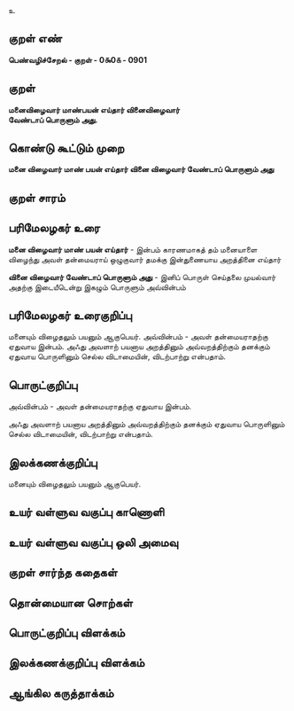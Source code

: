 உ

## குறள் எண் 

**பெண்வழிச்சேறல் - குறள் - 0௯0௧ - 0901**

## குறள் 

**மனைவிழைவார் மாண்பயன் எய்தார் வினைவிழைவார்  
வேண்டாப் பொருளும் அது.**

## கொண்டு கூட்டும் முறை

**மனை விழைவார் மாண் பயன் எய்தார் வினை விழைவார் வேண்டாப் பொருளும் அது**

## குறள் சாரம் 


## பரிமேலழகர் உரை

**மனை விழைவார் மாண் பயன் எய்தார்** - இன்பம் காரணமாகத் தம் மனையாளை விழைந்து அவள் தன்மையராய் ஒழுகுவார் தமக்கு இன்துணையாய அறத்தினை எய்தார் 

**வினை விழைவார் வேண்டாப் பொருளும் அது** - இனிப் பொருள் செய்தலை முயல்வார் அதற்கு இடையீடென்று இகழும் பொருளும் அவ்வின்பம் 

## பரிமேலழகர் உரைகுறிப்பு   

மனையும் விழைதலும் பயனும் ஆகுபெயர். அவ்வின்பம் - அவள் தன்மையராதற்கு ஏதுவாய இன்பம். அஃது அவளாற் பயனாய அறத்தினும் அவ்வறத்திற்கும் தனக்கும் ஏதுவாய பொருளினும் செல்ல விடாமையின், விடற்பாற்று என்பதாம்.

## பொருட்குறிப்பு 

அவ்வின்பம் - அவள் தன்மையராதற்கு ஏதுவாய இன்பம். 

அஃது அவளாற் பயனாய அறத்தினும் அவ்வறத்திற்கும் தனக்கும் ஏதுவாய பொருளினும் செல்ல விடாமையின், விடற்பாற்று என்பதாம்.

## இலக்கணக்குறிப்பு  

மனையும் விழைதலும் பயனும் ஆகுபெயர்.

## உயர் வள்ளுவ வகுப்பு காணொளி


## உயர் வள்ளுவ வகுப்பு ஒலி அமைவு 

 
## குறள் சார்ந்த கதைகள் 


## தொன்மையான சொற்கள்


## பொருட்குறிப்பு விளக்கம்


## இலக்கணக்குறிப்பு விளக்கம்


## ஆங்கில கருத்தாக்கம் 


